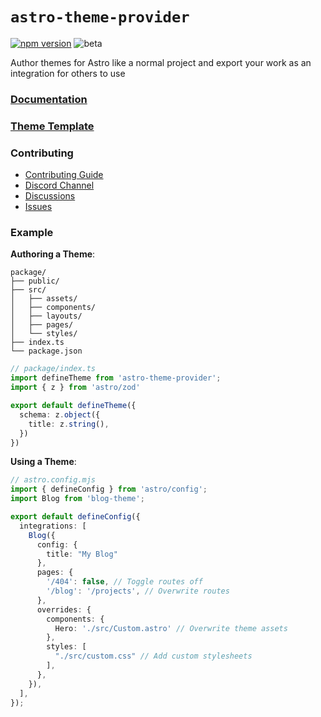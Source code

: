 # `astro-theme-provider`

[![npm version](https://img.shields.io/npm/v/astro-theme-provider?labelColor=red&color=grey)](https://www.npmjs.com/package/astro-theme-provider)
![beta](https://img.shields.io/badge/Beta-orange)

Author themes for Astro like a normal project and export your work as an integration for others to use

### [Documentation](https://astro-theme-provider.netlify.app)

### [Theme Template](https://github.com/astrolicious/astro-theme-provider-template)


### Contributing

- [Contributing Guide](https://github.com/astrolicious/astro-theme-provider/blob/main/CONTRIBUTING.md)
- [Discord Channel](https://chat.astrolicious.dev)
- [Discussions](https://github.com/astrolicious/astro-theme-provider/discussions)
- [Issues](https://github.com/astrolicious/astro-theme-provider/issues)

### Example

**Authoring a Theme**:

```
package/
├── public/
├── src/
│   ├── assets/
│   ├── components/
│   ├── layouts/
│   ├── pages/
│   └── styles/
├── index.ts
└── package.json
```

```ts
// package/index.ts
import defineTheme from 'astro-theme-provider';
import { z } from 'astro/zod'

export default defineTheme({
  schema: z.object({
    title: z.string(),
  })
})
```

**Using a Theme**:

```ts
// astro.config.mjs
import { defineConfig } from 'astro/config';
import Blog from 'blog-theme';

export default defineConfig({
  integrations: [
    Blog({
      config: {
        title: "My Blog"
      },
      pages: {
        '/404': false, // Toggle routes off
        '/blog': '/projects', // Overwrite routes
      },
      overrides: {
        components: {
          Hero: './src/Custom.astro' // Overwrite theme assets
        },
        styles: [
          "./src/custom.css" // Add custom stylesheets
        ],
      },
    }),
  ],
});
```
